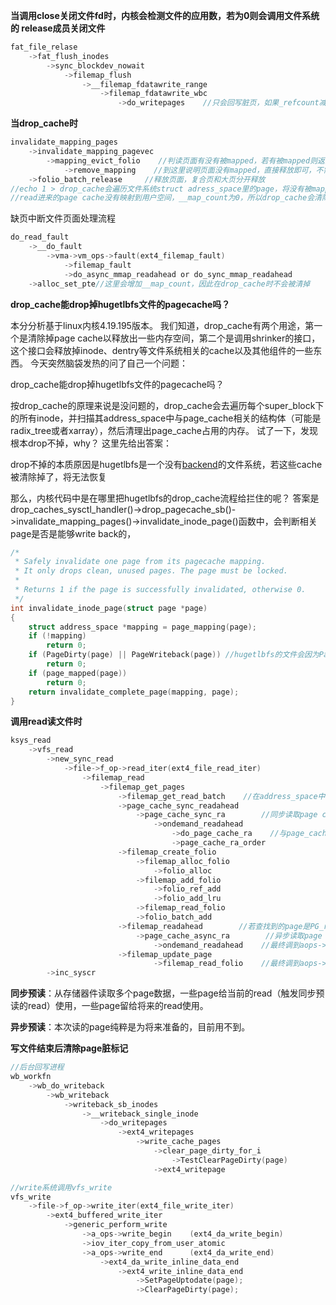 **当调用close关闭文件fd时，内核会检测文件的应用数，若为0则会调用文件系统的
release成员关闭文件**

```c
fat_file_relase
    ->fat_flush_inodes
        ->sync_blockdev_nowait
            ->filemap_flush
                ->__filemap_fdatawrite_range
                    ->filemap_fdatawrite_wbc
                        ->do_writepages    //只会回写脏页，如果_refcount减为0则free，对其他pagecache无操作
```

**当drop_cache时**

```c
invalidate_mapping_pages
    ->invalidate_mapping_pagevec
        ->mapping_evict_folio    //判读页面有没有被mapped，若有被mapped则返回
            ->remove_mapping    //到这里说明页面没有mapped，直接释放即可，不需要try_to_unmap
    ->folio_batch_release     //释放页面，复合页和大页分开释放
//echo 1 > drop_cache会遍历文件系统struct adress_space里的page，将没有被mapped页
//read进来的page cache没有映射到用户空间，__map_count为0，所以drop_cache会清除page cache
```
缺页中断文件页面处理流程
```c
do_read_fault
	->__do_fault
		->vma->vm_ops->fault(ext4_filemap_fault)
			->filemap_fault
			->do_async_mmap_readahead or do_sync_mmap_readahead
	->alloc_set_pte//这里会增加__map_count，因此在drop_cache时不会被清掉
```

**drop_cache能drop掉hugetlbfs文件的pagecache吗？**

本分分析基于linux内核4.19.195版本。
我们知道，drop_cache有两个用途，第一个是清除掉page cache以释放出一些内存空间，第二个是调用shrinker的接口，这个接口会释放掉inode、dentry等文件系统相关的cache以及其他组件的一些东西。
今天突然脑袋发热的问了自己一个问题：


drop_cache能drop掉hugetlbfs文件的pagecache吗？

按drop_cache的原理来说是没问题的，drop_cache会去遍历每个super_block下的所有inode，并扫描其address_space中与page_cache相关的结构体（可能是radix_tree或者xarray），然后清理出page_cache占用的内存。
试了一下，发现根本drop不掉，why？
这里先给出答案：



drop不掉的本质原因是hugetlbfs是一个没有[backend](https://so.csdn.net/so/search?q=backend&spm=1001.2101.3001.7020)的文件系统，若这些cache被清除掉了，将无法恢复



那么，内核代码中是在哪里把hugetlbfs的drop_cache流程给拦住的呢？
答案是drop_caches_sysctl_handler()->drop_pagecache_sb()->invalidate_mapping_pages()->invalidate_inode_page()函数中，会判断相关page是否是能够write back的，

```c
/*
 * Safely invalidate one page from its pagecache mapping.
 * It only drops clean, unused pages. The page must be locked.
 *
 * Returns 1 if the page is successfully invalidated, otherwise 0.
 */
int invalidate_inode_page(struct page *page)
{
	struct address_space *mapping = page_mapping(page);
	if (!mapping)
		return 0;
	if (PageDirty(page) || PageWriteback(page)) //hugetlbfs的文件会因为PageWriteback(page)的判断而导致不能drop cache
		return 0;
	if (page_mapped(page))
		return 0;
	return invalidate_complete_page(mapping, page);
}

```







**调用read读文件时**

```c
ksys_read
    ->vfs_read
        ->new_sync_read
            ->file->f_op->read_iter(ext4_file_read_iter)
                ->filemap_read
                    ->filemap_get_pages
                        ->filemap_get_read_batch    //在address_space中逐页查找数据对应的page，若查找不到调用page_cache_sync_ra同步预读
                        ->page_cache_sync_readahead
                            ->page_cache_sync_ra        //同步读取page cache
                                ->ondemand_readahead
                                    ->do_page_cache_ra    //与page_cache_ra_order一样，最终调到aops->readahead，最终发送一些列bio
                                    ->page_cache_ra_order
                        ->filemap_create_folio
                            ->filemap_alloc_folio
                                ->folio_alloc
                            ->filemap_add_folio
                                ->folio_ref_add
                                ->folio_add_lru
                            ->filemap_read_folio
                            ->folio_batch_add
                        ->filemap_readahead        //若查找到的page是PG_readahead,说明用户读到了pagecache的末尾页，则page_cache_async_readahead()进行异步预读更多页进来
                            ->page_cache_async_ra        //异步读取page cache
                                ->ondemand_readahead    //最终调到aops->readahead，最终发送一些列bio
                        ->filemap_update_page    
                                ->filemap_read_folio    //最终调到aops->read_folio，最终发送一些列bio
        ->inc_syscr
```

**同步预读**：从存储器件读取多个page数据，一些page给当前的read（触发同步预读的read）使用，一些page留给将来的read使用。

**异步预读**：本次读的page纯粹是为将来准备的，目前用不到。

**写文件结束后清除page脏标记**
```c
//后台回写进程
wb_workfn
	->wb_do_writeback
		->wb_writeback
			->writeback_sb_inodes
				->__writeback_single_inode
					->do_writepages
						->ext4_writepages
							->write_cache_pages
								->clear_page_dirty_for_i
									->TestClearPageDirty(page)
								->ext4_writepage

//write系统调用vfs_write
vfs_write
    ->file->f_op->write_iter(ext4_file_write_iter)
        ->ext4_buffered_write_iter
            ->generic_perform_write
                ->a_ops->write_begin	(ext4_da_write_begin)
                ->iov_iter_copy_from_user_atomic
                ->a_ops->write_end		(ext4_da_write_end)
                    ->ext4_da_write_inline_data_end
                        ->ext4_write_inline_data_end
                            ->SetPageUptodate(page);
                            ->ClearPageDirty(page);
```